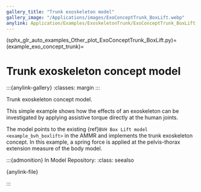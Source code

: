 ```yaml
---
gallery_title: "Trunk exoskeleton model"
gallery_image: "/Applications/images/ExoConceptTrunk_BoxLift.webp"
anylink: Application/Examples/ExoskeletonTrunk/ExoConceptTrunk_BoxLift.main.any
---
```


(sphx_glr_auto_examples_Other_plot_ExoConceptTrunk_BoxLift.py)=
(example_exo_concept_trunk)=
# Trunk exoskeleton concept model


:::{anylink-gallery}
:classes: margin
:::

Trunk exoskeleton concept model.

This simple example shows how the effects of an exoskeleton can be investigated by applying assistive torque
directly at the human joints.


The model points to the existing {ref}`BVH Box Lift model <example_bvh_boxlift>` in the AMMR and implements
the trunk exoskeleton concept. In this example, a spring force is applied at the pelvis-thorax extension measure of the body model.


:::{admonition} In Model Repository:
:class: seealso

{anylink-file}` `

:::
